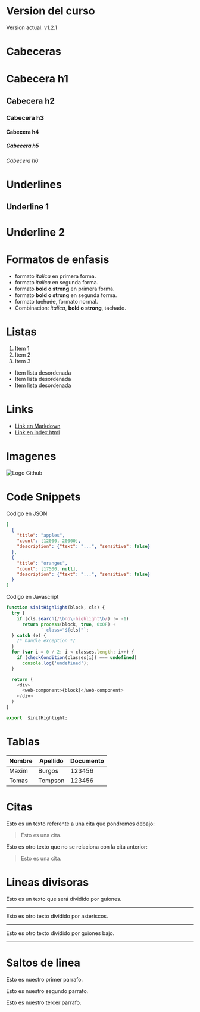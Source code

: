 # Version del curso
Version actual: v1.2.1

# Cabeceras
# Cabecera h1
## Cabecera h2
### Cabecera h3
#### Cabecera h4
##### Cabecera h5
###### Cabecera h6

# Underlines
Underline 1
-----------

Underline 2
===========

# Formatos de enfasis
- formato *italica* en primera forma.
- formato _italica_ en segunda forma.
- formato **bold o strong** en primera forma.
- formato __bold o strong__ en segunda forma.
- formato ~~tachado~~, formato normal.
- Combinacion: *italica*, **bold o strong**, ~~tachado~~.

# Listas
1. Item 1
2. Item 2
3. Item 3
- Item lista desordenada
- Item lista desordenada
- Item lista desordenada

# Links
- [Link en Markdown](http://www.google.com)
- [Link en index.html](index.html)

# Imagenes
![Logo Github](https://logos-marcas.com/wp-content/uploads/2020/11/GitHub-Logo.png)

# Code Snippets
Codigo en JSON
```JSON
[
  {
    "title": "apples",
    "count": [12000, 20000],
    "description": {"text": "...", "sensitive": false}
  },
  {
    "title": "oranges",
    "count": [17500, null],
    "description": {"text": "...", "sensitive": false}
  }
]
```
Codigo en Javascript
```Javascript
function $initHighlight(block, cls) {
  try {
    if (cls.search(/\bno\-highlight\b/) != -1)
      return process(block, true, 0x0F) +
             ` class="${cls}"`;
  } catch (e) {
    /* handle exception */
  }
  for (var i = 0 / 2; i < classes.length; i++) {
    if (checkCondition(classes[i]) === undefined)
      console.log('undefined');
  }

  return (
    <div>
      <web-component>{block}</web-component>
    </div>
  )
}

export  $initHighlight;
```

# Tablas
| Nombre | Apellido | Documento |
| ------ | -------- | --------- |
| Maxim  | Burgos   | 123456    |
| Tomas  | Tompson  | 123456    |

# Citas
Esto es un texto referente a una cita que pondremos debajo:
> Esto es una cita.

Esto es otro texto que no se relaciona con la cita anterior:
> Esto es una cita.

# Lineas divisoras
Esto es un texto que será dividido por guiones.

---
Esto es otro texto dividido por asteriscos.

***

Esto es otro texto dividido por guiones bajo.

___

# Saltos de linea
Esto es nuestro primer parrafo.

Esto es nuestro segundo parrafo.

Esto es nuestro tercer parrafo.